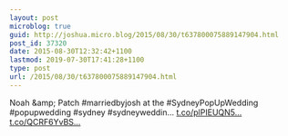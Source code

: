 ```yaml
---
layout: post
microblog: true
guid: http://joshua.micro.blog/2015/08/30/t637800075889147904.html
post_id: 37320
date: 2015-08-30T12:32:42+1100
lastmod: 2019-07-30T17:41:28+1100
type: post
url: /2015/08/30/t637800075889147904.html
---
```

Noah &amp;amp; Patch #marriedbyjosh at the #SydneyPopUpWedding #popupwedding #sydney #sydneyweddin… [t.co/plPIEUQN5...](http://t.co/plPIEUQN5r) [t.co/QCRF6YvBS...](http://t.co/QCRF6YvBSl)
